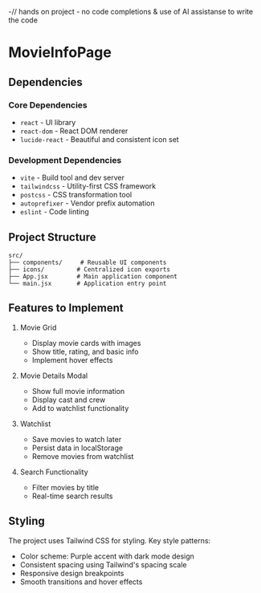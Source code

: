 -// hands on project - no code completions & use of AI assistanse to write the code

# MovieInfoPage

## Dependencies

### Core Dependencies

- `react` - UI library
- `react-dom` - React DOM renderer
- `lucide-react` - Beautiful and consistent icon set

### Development Dependencies

- `vite` - Build tool and dev server
- `tailwindcss` - Utility-first CSS framework
- `postcss` - CSS transformation tool
- `autoprefixer` - Vendor prefix automation
- `eslint` - Code linting

## Project Structure

```
src/
├── components/     # Reusable UI components
├── icons/         # Centralized icon exports
├── App.jsx        # Main application component
└── main.jsx       # Application entry point
```

## Features to Implement

1. Movie Grid

   - Display movie cards with images
   - Show title, rating, and basic info
   - Implement hover effects

2. Movie Details Modal

   - Show full movie information
   - Display cast and crew
   - Add to watchlist functionality

3. Watchlist

   - Save movies to watch later
   - Persist data in localStorage
   - Remove movies from watchlist

4. Search Functionality
   - Filter movies by title
   - Real-time search results

## Styling

The project uses Tailwind CSS for styling. Key style patterns:

- Color scheme: Purple accent with dark mode design
- Consistent spacing using Tailwind's spacing scale
- Responsive design breakpoints
- Smooth transitions and hover effects
